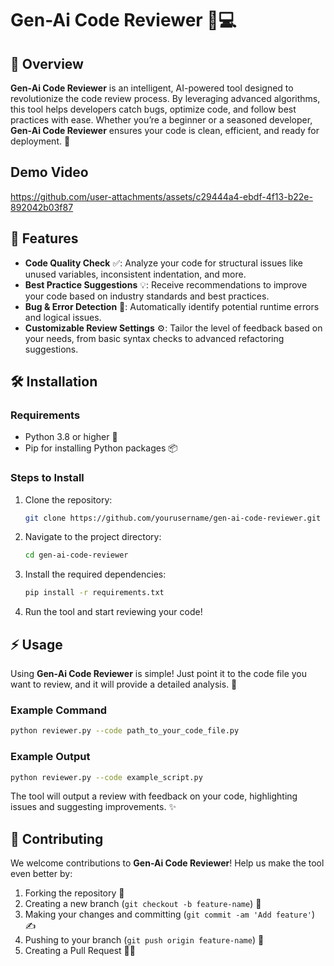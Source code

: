 # Gen-Ai Code Reviewer 🤖💻

## 🚀 Overview

**Gen-Ai Code Reviewer** is an intelligent, AI-powered tool designed to revolutionize the code review process. By leveraging advanced algorithms, this tool helps developers catch bugs, optimize code, and follow best practices with ease. Whether you’re a beginner or a seasoned developer, **Gen-Ai Code Reviewer** ensures your code is clean, efficient, and ready for deployment. 🌟

## Demo Video 
https://github.com/user-attachments/assets/c29444a4-ebdf-4f13-b22e-892042b03f87

## 🌟 Features

- **Code Quality Check** ✅: Analyze your code for structural issues like unused variables, inconsistent indentation, and more.
- **Best Practice Suggestions** 💡: Receive recommendations to improve your code based on industry standards and best practices.
- **Bug & Error Detection** 🐞: Automatically identify potential runtime errors and logical issues.
- **Customizable Review Settings** ⚙️: Tailor the level of feedback based on your needs, from basic syntax checks to advanced refactoring suggestions.

## 🛠 Installation

### Requirements

- Python 3.8 or higher 🐍
- Pip for installing Python packages 📦

### Steps to Install

1. Clone the repository:

   ```bash
   git clone https://github.com/yourusername/gen-ai-code-reviewer.git
   ```

2. Navigate to the project directory:

   ```bash
   cd gen-ai-code-reviewer
   ```

3. Install the required dependencies:

   ```bash
   pip install -r requirements.txt
   ```

4. Run the tool and start reviewing your code!

## ⚡ Usage

Using **Gen-Ai Code Reviewer** is simple! Just point it to the code file you want to review, and it will provide a detailed analysis. 📄

### Example Command

```bash
python reviewer.py --code path_to_your_code_file.py
```

### Example Output

```bash
python reviewer.py --code example_script.py
```

The tool will output a review with feedback on your code, highlighting issues and suggesting improvements. ✨

## 🤝 Contributing

We welcome contributions to **Gen-Ai Code Reviewer**! Help us make the tool even better by:

1. Forking the repository 🍴
2. Creating a new branch (`git checkout -b feature-name`) 🌱
3. Making your changes and committing (`git commit -am 'Add feature'`) ✍️
4. Pushing to your branch (`git push origin feature-name`) 🚀
5. Creating a Pull Request 🧑‍💻
